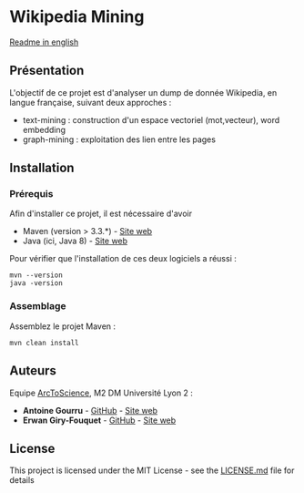 # Wikipedia Mining
[Readme in english](./README.md)

## Présentation

L'objectif de ce projet est d'analyser un dump de donnée Wikipedia, en langue française, suivant deux approches : 
* text-mining : construction d'un espace vectoriel (mot,vecteur), word embedding
* graph-mining : exploitation des lien entre les pages

## Installation

### Prérequis

Afin d'installer ce projet, il est nécessaire d'avoir 
* Maven (version > 3.3.*) - [Site web](https://maven.apache.org)
* Java (ici, Java 8) - [Site web](http://www.oracle.com/technetwork/java/javase/downloads/jdk8-downloads-2133151.html)

Pour vérifier que l'installation de ces deux logiciels a réussi :

```
mvn --version
java -version
```

### Assemblage

Assemblez le projet Maven :

```
mvn clean install
```


## Auteurs
Equipe [ArcToScience](arctoscience.com), M2 DM Université Lyon 2  :

* **Antoine Gourru** - [GitHub](https://github.com/AntoineGourru) - [Site web](antoinegourru.com)
* **Erwan Giry-Fouquet**  -  [GitHub](https://github.com/Erwangf) - [Site web](erwangf.com)


## License

This project is licensed under the MIT License - see the [LICENSE.md](./LICENSE.md) file for details
